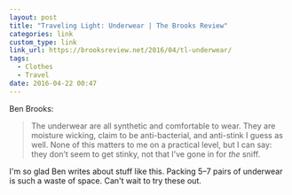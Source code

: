 ```yaml
---
layout: post
title: "Traveling Light: Underwear | The Brooks Review"
categories: link
custom_type: link
link_url: https://brooksreview.net/2016/04/tl-underwear/
tags:
  - Clothes
  - Travel
date: 2016-04-22 00:47
---
```

Ben Brooks:

> The underwear are all synthetic and comfortable to wear. They are moisture wicking, claim to be anti-bacterial, and anti-stink I guess as well. None of this matters to me on a practical level, but I can say: they don’t seem to get stinky, not that I’ve gone in for *the* sniff.

I'm so glad Ben writes about stuff like this. Packing 5–7 pairs of underwear is such a waste of space. Can't wait to try these out.